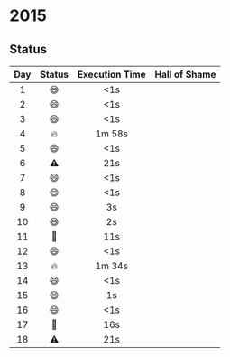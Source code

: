 # 2015
## Status

| Day | Status | Execution Time | Hall of Shame |
| :---: | :---: | :---: | :--- |
| 1 | :smile: | <1s |
| 2 | :smile: | <1s |
| 3 | :smile: | <1s |
| 4 | :fire: | 1m 58s |
| 5 | :smile: | <1s |
| 6 | :warning: | 21s |
| 7 | :smile: | <1s |
| 8 | :smile: | <1s |
| 9 | :smile: | 3s |
| 10 | :smile: | 2s |
| 11 | :eyes: | 11s |
| 12 | :smile: | <1s |
| 13 | :fire: | 1m 34s |
| 14 | :smile: | <1s |
| 15 | :smile: | 1s |
| 16 | :smile: | <1s |
| 17 | :eyes: | 16s |
| 18 | :warning: | 21s |
